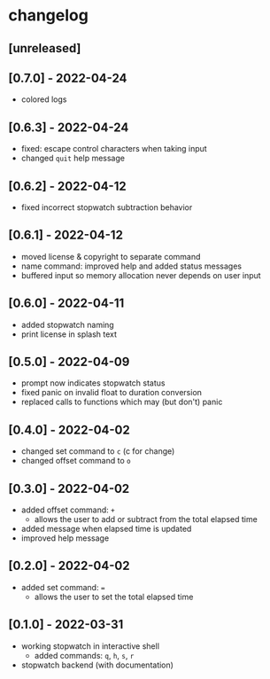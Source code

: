 # changelog

## [unreleased]

## [0.7.0] - 2022-04-24
* colored logs

## [0.6.3] - 2022-04-24
* fixed: escape control characters when taking input
* changed `quit` help message

## [0.6.2] - 2022-04-12
* fixed incorrect stopwatch subtraction behavior

## [0.6.1] - 2022-04-12
* moved license & copyright to separate command
* name command: improved help and added status messages
* buffered input so memory allocation never depends on user input

## [0.6.0] - 2022-04-11
* added stopwatch naming
* print license in splash text

## [0.5.0] - 2022-04-09
* prompt now indicates stopwatch status
* fixed panic on invalid float to duration conversion
* replaced calls to functions which may (but don't) panic

## [0.4.0] - 2022-04-02
* changed set command to `c` (c for change)
* changed offset command to `o`

## [0.3.0] - 2022-04-02
* added offset command: `+`
  * allows the user to add or subtract from the total elapsed time
* added message when elapsed time is updated
* improved help message

## [0.2.0] - 2022-04-02
* added set command: `=`
  * allows the user to set the total elapsed time

## [0.1.0] - 2022-03-31
* working stopwatch in interactive shell
  * added commands: `q`, `h`, `s`, `r`
* stopwatch backend (with documentation)
